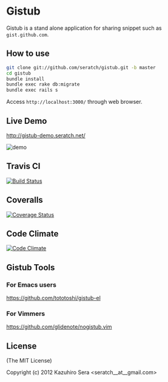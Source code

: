 # Gistub

Gistub is a stand alone application for sharing snippet such as `gist.github.com`.

## How to use

```sh
git clone git://github.com/seratch/gistub.git -b master
cd gistub
bundle install
bundle exec rake db:migrate
bundle exec rails s
```

Access `http://localhost:3000/` through web browser.

## Live Demo

http://gistub-demo.seratch.net/

![demo](https://raw.github.com/seratch/gistub/master/gistub_demo.png)

## Travis CI

[![Build Status](https://travis-ci.org/seratch/gistub.png)](https://travis-ci.org/seratch/gistub)

## Coveralls

[![Coverage Status](https://coveralls.io/repos/seratch/gistub/badge.png?branch=develop)](https://coveralls.io/r/seratch/gistub?branch=develop)

## Code Climate

[![Code Climate](https://codeclimate.com/github/seratch/gistub.png)](https://codeclimate.com/github/seratch/gistub)


## Gistub Tools

### For Emacs users

https://github.com/tototoshi/gistub-el

### For Vimmers

https://github.com/glidenote/nogistub.vim

## License

(The MIT License)

Copyright (c) 2012 Kazuhiro Sera <seratch__at__gmail.com>


